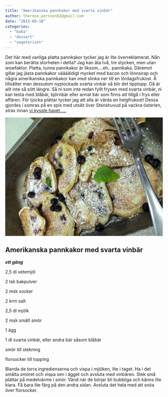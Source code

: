 ```yaml
---
title: "Amerikanska pannkakor med svarta vinbär"
author: therese.persson82@gmail.com
date: "2015-09-18"
categories: 
  - "baka"
  - "dessert"
  - "vegetariskt"
---
```


Det här med vanliga platta pannkakor tycker jag är lite överreklamerat. Nån som kan berätta storheten i detta? Jag kan äta två, tre stycken, men utan wowfaktor. Platta, tunna pannkakor är liksom....eh.. pannkaka. Däremot gillar jag jästa pannkakor vääääldigt mycket med bacon och lönnsirap och några amerikanska pannkakor kan med slinka ner till en lördagsfrukost. Å tillsätter man dessutom nyplockade svarta vinbär så blir det tipptopp. Då är allt inte så sött längre. Så ni som inte redan fyllt frysen med svarta vinbär, ni kan testa med blåbär, björnbär eller annat bär som finns att tillgå i frys eller affären. För tjocka plättar tycker jag att alla är värda en helgfrukost! Dessa gjordes i somras på en spis med utsikt över Stenshuvud på vackra österlen, strax innan [vi kysste havet.....](https://www.youtube.com/watch?v=kCeOcxhq1ok)

![image](/static/img/image3-632x474.jpg)

## Amerikanska pannkakor med svarta vinbär

_**ett gäng**_

2,5 dl vetemjöl

2 tsk bakpulver

2 msk socker

2 krm salt

2,5 dl mjölk

2 msk smält smör

1 ägg

1 dl svarta vinbär, eller andra bär såsom blåbär

smör till stekning

florsocker till topping

Blanda de torra ingredienserna och vispa i mjölken, lite i taget. Ha i det smälta smöret och vispa sen i ägget och avsluta med vinbären. Stek små plättar på medelvärme i smör. Vänd när de börjar bli bubbliga och känns lite klara. Få bara lite färg på den andra sidan. Avsluta det hela med att snöa över florsocker.
